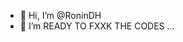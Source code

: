 - 👋 Hi, I’m @RoninDH
- 👀 I’m READY TO FXXK THE CODES ...
<!---
RoninDH/RoninDH is a ✨ special ✨ repository because its `README.md` (this file) appears on your GitHub profile.
You can click the Preview link to take a look at your changes.
--->
